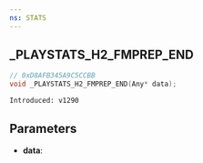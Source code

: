 ```yaml
---
ns: STATS
---
```

## _PLAYSTATS_H2_FMPREP_END

```c
// 0xD8AFB345A9C5CCBB
void _PLAYSTATS_H2_FMPREP_END(Any* data);
```

```
Introduced: v1290
```

## Parameters
* **data**:

